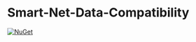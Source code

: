 # Smart-Net-Data-Compatibility

[![NuGet](https://img.shields.io/nuget/v/Usa.Smart.Data.Compatibility.svg)](https://www.nuget.org/packages/Usa.Smart.Data.Compatibility)
